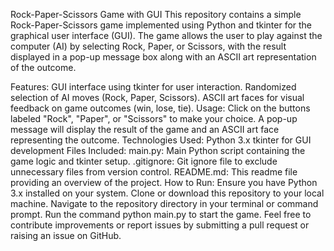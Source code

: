 Rock-Paper-Scissors Game with GUI
This repository contains a simple Rock-Paper-Scissors game implemented using Python and tkinter for the graphical user interface (GUI). The game allows the user to play against the computer (AI) by selecting Rock, Paper, or Scissors, with the result displayed in a pop-up message box along with an ASCII art representation of the outcome.

Features:
GUI interface using tkinter for user interaction.
Randomized selection of AI moves (Rock, Paper, Scissors).
ASCII art faces for visual feedback on game outcomes (win, lose, tie).
Usage:
Click on the buttons labeled "Rock", "Paper", or "Scissors" to make your choice.
A pop-up message will display the result of the game and an ASCII art face representing the outcome.
Technologies Used:
Python 3.x
tkinter for GUI development
Files Included:
main.py: Main Python script containing the game logic and tkinter setup.
.gitignore: Git ignore file to exclude unnecessary files from version control.
README.md: This readme file providing an overview of the project.
How to Run:
Ensure you have Python 3.x installed on your system.
Clone or download this repository to your local machine.
Navigate to the repository directory in your terminal or command prompt.
Run the command python main.py to start the game.
Feel free to contribute improvements or report issues by submitting a pull request or raising an issue on GitHub.
